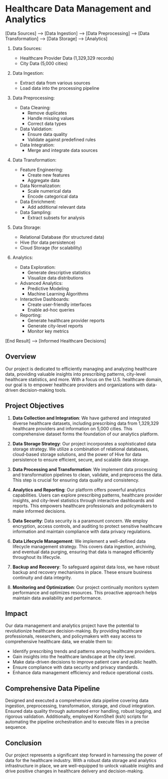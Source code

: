 # Healthcare Data Management and Analytics

[Data Sources] --> [Data Ingestion] --> [Data Preprocessing] --> [Data Transformation] --> [Data Storage] --> [Analytics]

1. Data Sources:
   - Healthcare Provider Data (1,329,329 records)
   - City Data (5,000 cities)
   
2. Data Ingestion:
   - Extract data from various sources
   - Load data into the processing pipeline

3. Data Preprocessing:
   - Data Cleaning:
     - Remove duplicates
     - Handle missing values
     - Correct data types
   - Data Validation:
     - Ensure data quality
     - Validate against predefined rules
   - Data Integration:
     - Merge and integrate data sources

4. Data Transformation:
   - Feature Engineering:
     - Create new features
     - Aggregate data
   - Data Normalization:
     - Scale numerical data
     - Encode categorical data
   - Data Enrichment:
     - Add additional relevant data
   - Data Sampling:
     - Extract subsets for analysis

5. Data Storage:
   - Relational Database (for structured data)
   - Hive (for data persistence)
   - Cloud Storage (for scalability)
   
6. Analytics:
   - Data Exploration:
     - Generate descriptive statistics
     - Visualize data distributions
   - Advanced Analytics:
     - Predictive Modeling
     - Machine Learning Algorithms
   - Interactive Dashboards:
     - Create user-friendly interfaces
     - Enable ad-hoc queries
   - Reporting:
     - Generate healthcare provider reports
     - Generate city-level reports
     - Monitor key metrics

[End Result] --> [Informed Healthcare Decisions]




## Overview

Our project is dedicated to efficiently managing and analyzing healthcare data, providing valuable insights into prescribing patterns, city-level healthcare statistics, and more. With a focus on the U.S. healthcare domain, our goal is to empower healthcare providers and organizations with data-driven decision-making tools.

## Project Objectives

1. **Data Collection and Integration**: We have gathered and integrated diverse healthcare datasets, including prescribing data from 1,329,329 healthcare providers and information on 5,000 cities. This comprehensive dataset forms the foundation of our analytics platform.

2. **Data Storage Strategy**: Our project incorporates a sophisticated data storage strategy. We utilize a combination of relational databases, cloud-based storage solutions, and the power of Hive for data persistence to ensure efficient, secure, and scalable data storage.

3. **Data Processing and Transformation**: We implement data processing and transformation pipelines to clean, validate, and preprocess the data. This step is crucial for ensuring data quality and consistency.

4. **Analytics and Reporting**: Our platform offers powerful analytics capabilities. Users can explore prescribing patterns, healthcare provider insights, and city-level statistics through interactive dashboards and reports. This empowers healthcare professionals and policymakers to make informed decisions.

5. **Data Security**: Data security is a paramount concern. We employ encryption, access controls, and auditing to protect sensitive healthcare information and maintain compliance with data privacy regulations.

6. **Data Lifecycle Management**: We implement a well-defined data lifecycle management strategy. This covers data ingestion, archiving, and eventual data purging, ensuring that data is managed efficiently throughout its lifecycle.

7. **Backup and Recovery**: To safeguard against data loss, we have robust backup and recovery mechanisms in place. These ensure business continuity and data integrity.

8. **Monitoring and Optimization**: Our project continually monitors system performance and optimizes resources. This proactive approach helps maintain data availability and performance.

## Impact

Our data management and analytics project have the potential to revolutionize healthcare decision-making. By providing healthcare professionals, researchers, and policymakers with easy access to comprehensive healthcare data, we enable them to:

- Identify prescribing trends and patterns among healthcare providers.
- Gain insights into the healthcare landscape at the city level.
- Make data-driven decisions to improve patient care and public health.
- Ensure compliance with data security and privacy standards.
- Enhance data management efficiency and reduce operational costs.

## Comprehensive Data Pipeline

Designed and executed a comprehensive data pipeline covering data ingestion, preprocessing, transformation, storage, and cloud integration. Ensured data quality through automated error handling, robust logging, and rigorous validation. Additionally, employed KornShell (ksh) scripts for automating the pipeline orchestration and to execute files in a precise sequence.

## Conclusion

Our project represents a significant step forward in harnessing the power of data for the healthcare industry. With a robust data storage and analytics infrastructure in place, we are well-equipped to unlock valuable insights and drive positive changes in healthcare delivery and decision-making.
